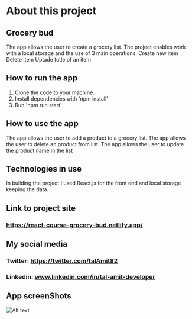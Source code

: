# About this project
## Grocery bud
The app allows the user to create a grocery list.
The project enables work with a local storage and the use of 3 main operations:
Create new item
Delete item
Uptade tutle of an item

## How to run the app
1. Clone the code to your machine.
2. Install dependencies with 'npm install'
3. Run 'npm run start'

## How to use the app
The app allows the user to add a product to a grocery list.
The app allows the user to delete an product from list.
The app allows the user to update the product name in the list

## Technologies in use
In building the project I used React.js for the front end and local storage keeping the data.

## Link to project site
### https://react-course-grocery-bud.netlify.app/

## My social media

### Twitter: https://twitter.com/talAmit82
### Linkedin: www.linkedin.com/in/tal-amit-developer

## App screenShots

![Alt text](/relative/path/to/img.jpg?raw=true "Optional Title")


